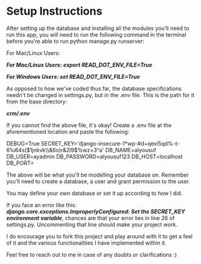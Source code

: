 # Setup Instructions 

After setting up the database and installing all the modules you'll need to run this app, you will need to run the following command in the terminal before you're able to run python manage.py runserver:

For Mac/Linux Users:

***For Mac/Linux Users: export READ_DOT_ENV_FILE=True***

***For Windows Users: set READ_DOT_ENV_FILE=True***

As opposed to how we've coded thus far, the database specifications needn't be changed in settings.py, but in the .env file. This is the path for it from the base directory: 

***crm/.env***

If you cannot find the above file, it's okay! Create a .env file at the aforementioned location and paste the following:

DEBUG=True
SECRET_KEY='django-insecure-1*wp-#d+qexi5qd%-t-61u64s($1jnkvk\\&6o)r&2l9$%wz+3^a'
DB_NAME=alyousuf
DB_USER=ayadmin
DB_PASSWORD=alyousuf123
DB_HOST=localhost
DB_PORT=

The above will be what you'll be modelling your database on. Remember you'll need to create a database, a user and grant permission to the user.

You may define your own database or set it up according to how I did.

If you face an error like this: ***django.core.exceptions.ImproperlyConfigured: Set the SECRET_KEY environment variable***,
chances are that your error lies in line 26 of settings.py. Uncommenting that line should make your project work.

I do encourage you to fork this project and play around with it to get a feel of it and the various functionalities I have implemented within it.

Feel free to reach out to me in case of any doubts or clarifications :)
